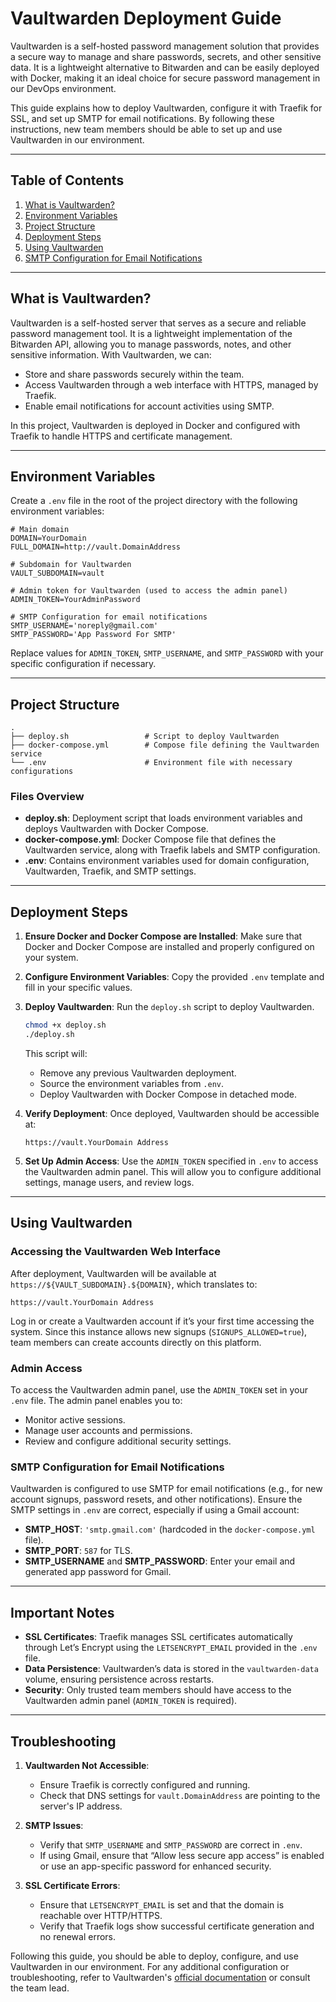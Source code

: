 # Vaultwarden Deployment Guide

Vaultwarden is a self-hosted password management solution that provides a secure way to manage and share passwords, secrets, and other sensitive data. It is a lightweight alternative to Bitwarden and can be easily deployed with Docker, making it an ideal choice for secure password management in our DevOps environment.

This guide explains how to deploy Vaultwarden, configure it with Traefik for SSL, and set up SMTP for email notifications. By following these instructions, new team members should be able to set up and use Vaultwarden in our environment.

---

## Table of Contents

1. [What is Vaultwarden?](#what-is-vaultwarden)
2. [Environment Variables](#environment-variables)
3. [Project Structure](#project-structure)
4. [Deployment Steps](#deployment-steps)
5. [Using Vaultwarden](#using-vaultwarden)
6. [SMTP Configuration for Email Notifications](#smtp-configuration-for-email-notifications)

---

## What is Vaultwarden?

Vaultwarden is a self-hosted server that serves as a secure and reliable password management tool. It is a lightweight implementation of the Bitwarden API, allowing you to manage passwords, notes, and other sensitive information. With Vaultwarden, we can:

- Store and share passwords securely within the team.
- Access Vaultwarden through a web interface with HTTPS, managed by Traefik.
- Enable email notifications for account activities using SMTP.

In this project, Vaultwarden is deployed in Docker and configured with Traefik to handle HTTPS and certificate management.

---

## Environment Variables

Create a `.env` file in the root of the project directory with the following environment variables:

```plaintext
# Main domain
DOMAIN=YourDomain
FULL_DOMAIN=http://vault.DomainAddress

# Subdomain for Vaultwarden
VAULT_SUBDOMAIN=vault

# Admin token for Vaultwarden (used to access the admin panel)
ADMIN_TOKEN=YourAdminPassword

# SMTP Configuration for email notifications
SMTP_USERNAME='noreply@gmail.com'
SMTP_PASSWORD='App Password For SMTP'
```

Replace values for `ADMIN_TOKEN`, `SMTP_USERNAME`, and `SMTP_PASSWORD` with your specific configuration if necessary.

---

## Project Structure

```plaintext
.
├── deploy.sh                 # Script to deploy Vaultwarden
├── docker-compose.yml        # Compose file defining the Vaultwarden service
└── .env                      # Environment file with necessary configurations
```

### Files Overview

- **deploy.sh**: Deployment script that loads environment variables and deploys Vaultwarden with Docker Compose.
- **docker-compose.yml**: Docker Compose file that defines the Vaultwarden service, along with Traefik labels and SMTP configuration.
- **.env**: Contains environment variables used for domain configuration, Vaultwarden, Traefik, and SMTP settings.

---

## Deployment Steps

1. **Ensure Docker and Docker Compose are Installed**: Make sure that Docker and Docker Compose are installed and properly configured on your system.

2. **Configure Environment Variables**: Copy the provided `.env` template and fill in your specific values.

3. **Deploy Vaultwarden**: Run the `deploy.sh` script to deploy Vaultwarden.
   ```bash
   chmod +x deploy.sh
   ./deploy.sh
   ```

   This script will:
   - Remove any previous Vaultwarden deployment.
   - Source the environment variables from `.env`.
   - Deploy Vaultwarden with Docker Compose in detached mode.

4. **Verify Deployment**: Once deployed, Vaultwarden should be accessible at:
   ```plaintext
   https://vault.YourDomain Address
   ```

5. **Set Up Admin Access**: Use the `ADMIN_TOKEN` specified in `.env` to access the Vaultwarden admin panel. This will allow you to configure additional settings, manage users, and review logs.

---

## Using Vaultwarden

### Accessing the Vaultwarden Web Interface

After deployment, Vaultwarden will be available at `https://${VAULT_SUBDOMAIN}.${DOMAIN}`, which translates to:
```plaintext
https://vault.YourDomain Address
```

Log in or create a Vaultwarden account if it’s your first time accessing the system. Since this instance allows new signups (`SIGNUPS_ALLOWED=true`), team members can create accounts directly on this platform.

### Admin Access

To access the Vaultwarden admin panel, use the `ADMIN_TOKEN` set in your `.env` file. The admin panel enables you to:

- Monitor active sessions.
- Manage user accounts and permissions.
- Review and configure additional security settings.

### SMTP Configuration for Email Notifications

Vaultwarden is configured to use SMTP for email notifications (e.g., for new account signups, password resets, and other notifications). Ensure the SMTP settings in `.env` are correct, especially if using a Gmail account:

- **SMTP_HOST**: `'smtp.gmail.com'` (hardcoded in the `docker-compose.yml` file).
- **SMTP_PORT**: `587` for TLS.
- **SMTP_USERNAME** and **SMTP_PASSWORD**: Enter your email and generated app password for Gmail.

---

## Important Notes

- **SSL Certificates**: Traefik manages SSL certificates automatically through Let’s Encrypt using the `LETSENCRYPT_EMAIL` provided in the `.env` file.
- **Data Persistence**: Vaultwarden’s data is stored in the `vaultwarden-data` volume, ensuring persistence across restarts.
- **Security**: Only trusted team members should have access to the Vaultwarden admin panel (`ADMIN_TOKEN` is required).

---

## Troubleshooting

1. **Vaultwarden Not Accessible**:
   - Ensure Traefik is correctly configured and running.
   - Check that DNS settings for `vault.DomainAddress` are pointing to the server's IP address.

2. **SMTP Issues**:
   - Verify that `SMTP_USERNAME` and `SMTP_PASSWORD` are correct in `.env`.
   - If using Gmail, ensure that “Allow less secure app access” is enabled or use an app-specific password for enhanced security.

3. **SSL Certificate Errors**:
   - Ensure that `LETSENCRYPT_EMAIL` is set and that the domain is reachable over HTTP/HTTPS.
   - Verify that Traefik logs show successful certificate generation and no renewal errors.

Following this guide, you should be able to deploy, configure, and use Vaultwarden in our environment. For any additional configuration or troubleshooting, refer to Vaultwarden's [official documentation](https://github.com/dani-garcia/vaultwarden) or consult the team lead.
